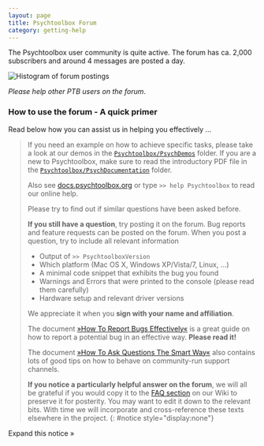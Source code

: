```yaml
---
layout: page
title: Psychtoolbox Forum
category: getting-help
---
```


The Psychtoolbox user community is quite active. The forum has ca. 2,000
subscribers and around 4 messages are posted a day. 

![Histogram of forum postings](http://chart.apis.google.com/chart?chxr=0,0,2000%7C1,2000,2012&chbh=a&chco=A2C180&chd=t:327,398,988,539,771,1084,1498,1911,1439,1524,1219,1614,808&chds=0,2000&chs=500x100&cht=bvg&chts=676767,13.5&chtt=Forum+posts+per+year&chxs=1,676767,10,0,lt,676767&chxt=y,x)

*Please help other PTB users on the forum*. 

### How to use the forum - A quick primer

Read below how you can assist us in helping you effectively ...

> If you need an example on how to achieve specific tasks, please take a look
> at our demos in the [`Psychtoolbox/PsychDemos`][docs-demos] folder. If you
> are a new to Psychtoolbox, make sure to read the introductory PDF file in the
> [`Psychtoolbox/PsychDocumentation`][docs-documentation] folder. 
> 
> Also see [docs.psychtoolbox.org](http://docs.psychtoolbox.org) or type `>>
> help Psychtoolbox` to read our online help.
> 
> Please try to find out if similar questions have been asked before.
> 
> **If you still have a question**, try posting it on the forum. Bug reports and
> feature requests can be posted on the forum. When you post a question, try to
> include all relevant information 
> 
> - Output of `>> PsychtoolboxVersion`
> - Which platform (Mac OS X, Windows XP/Vista/7, Linux, ...) 
> - A minimal code snippet that exhibits the bug you found
> - Warnings and Errors that were printed to the console (please read them carefully)
> - Hardware setup and relevant driver versions
> 
> We appreciate it when you **sign with your name and affiliation**.
> 
> The document [»How To Report Bugs Effectively«](http://www.chiark.greenend.org.uk/~sgtatham/bugs.html) is a great
> guide on how to report a potential bug in an effective way. **Please read it!**
> 
> The document [»How To Ask Questions The Smart Way«](http://www.catb.org/~esr/faqs/smart-questions.html) also contains
> lots of good tips on how to behave on community-run support channels. 
> 
> **If you notice a particularly helpful answer on the forum**, we will all be
> grateful if you would copy it to the [FAQ section](faq) on our Wiki to preserve it for posterity.  You may want to
> edit it down to the relevant bits. With time we will incorporate and cross-reference these texts elsewhere in the
> project.
{: #notice style="display:none"}

<p style="display:inline;">
<span id="readmore" role="button" onclick="toggleDiv();">
   Expand this notice »
</span>
</p>

  [docs-demos]: http://docs.psychtoolbox.org/PsychDemos
  [docs-documentation]: http://docs.psychtoolbox.org/PsychDocumentation


<!-- Google Groups iframe -->
<iframe id="forum_embed"
  src="javascript:void(0)"
  scrolling="no"
  frameborder="0"
  width="900"
  height="700">
</iframe>
<script type="text/javascript">
  document.getElementById('forum_embed').src =
     'http://groups.google.com/forum/embed/?place=forum/psychtoolbox-discuss'
     + '&showsearch=true&showpopout=true&showtabs=false'
     + '&parenturl=' + encodeURIComponent(window.location.href);
</script>
<script>
function toggleDiv(){
    if (document.getElementById('notice').style.display == 'none') {
        document.getElementById('notice').style.display = 'block';
        document.getElementById('readmore').style.display = 'inline';
        document.getElementById('readmore').innerText = 'Collapse this notice «';
    } else {
        document.getElementById('notice').style.display = 'none';
        document.getElementById('readmore').style.display = 'inline';
        document.getElementById('readmore').innerText = 'Expand this notice »';
    }
}
</script>
